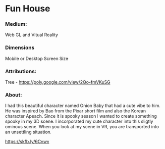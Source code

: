 # Fun House

### Medium: 
Web GL and Vitual Reality

### Dimensions 
Mobile or Desktop Screen Size

### Attributions: 
Tree - https://poly.google.com/view/2Qo-fmVKuSG

### About: 
I had this beautiful character named Onion Baby that had a cute vibe to him. He was inspired by Bao from the Pixar short film and also the Korean character Apeach. Since it is spooky season I wanted to create something spooky in my 3D scene. I incorporated my cute character into this sligtly ominous scene. When you look at my scene in VR, you are transported into an unsettling situation.  

https://skfb.ly/6Cvwv
